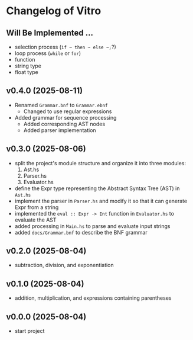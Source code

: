 # Changelog of Vitro

## Will Be Implemented ...
- selection process (`if ~ then ~ else ~;`?)
- loop process (`while` or `for`)
- function
- string type
- float type

## v0.4.0 (2025-08-11)
- Renamed `Grammar.bnf` to `Grammar.ebnf`
  - Changed to use regular expressions
- Added grammar for sequence processing
  - Added corresponding AST nodes
  - Added parser implementation

## v0.3.0 (2025-08-06)
- split the project's module structure and organize it into three modules:
  1. Ast.hs
  1. Parser.hs
  1. Evaluator.hs
- define the Expr type representing the Abstract Syntax Tree (AST) in `Ast.hs`
- implement the parser in `Parser.hs` and modify it so that it can generate Expr from a string
- implemented the `eval :: Expr -> Int` function in `Evaluator.hs` to evaluate the AST
- added processing in `Main.hs` to parse and evaluate input strings
- added `docs/Grammar.bnf` to describe the BNF grammar

## v0.2.0 (2025-08-04)
- subtraction, division, and exponentiation

## v0.1.0 (2025-08-04)
- addition, multiplication, and expressions containing parentheses

## v0.0.0 (2025-08-04)
- start project